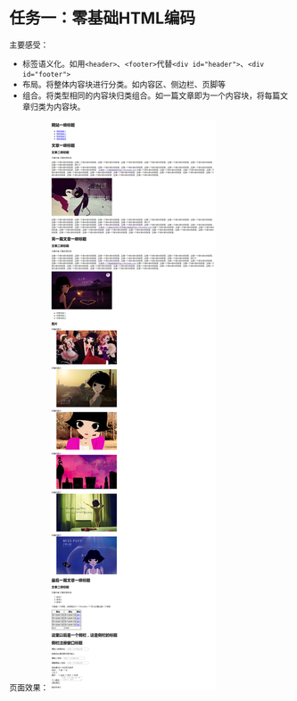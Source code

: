 # 任务一：零基础HTML编码

主要感受：
- 标签语义化。如用`<header>`、`<footer>`代替`<div id="header">`、`<div id="footer">`
- 布局。将整体内容块进行分类。如内容区、侧边栏、页脚等
- 组合。将类型相同的内容块归类组合。如一篇文章即为一个内容块，将每篇文章归类为内容块。

页面效果：
![页面效果](网页效果.png)

